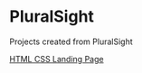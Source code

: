 # PluralSight
 Projects created from PluralSight

[HTML CSS Landing Page](https://tiffin-filion.github.io/pluralsight/html-css-landing-page/index.html)